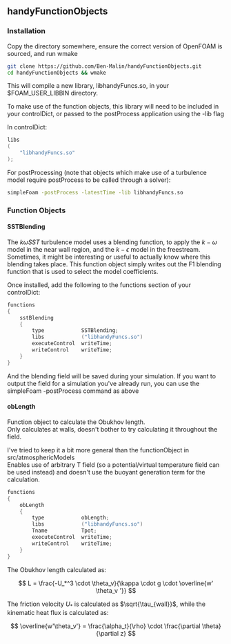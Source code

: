 ## handyFunctionObjects

### Installation
Copy the directory somewhere, ensure the correct version of OpenFOAM is sourced, and run wmake

``` bash
git clone https://github.com/Ben-Malin/handyFunctionObjects.git
cd handyFunctionObjects && wmake
```

This will compile a new library, libhandyFuncs.so, in your $FOAM_USER_LIBBIN directory.

To make use of the function objects, this library will need to be included in your controlDict, or passed to the postProcess application using the -lib flag

In controlDict:
``` c++
libs
(
    "libhandyFuncs.so"
);
```

For postProcessing (note that objects which make use of a turbulence model require postProcess to be called through a solver):
```bash
simpleFoam -postProcess -latestTime -lib libhandyFuncs.so
```

### Function Objects
#### SSTBlending

The $k\omega SST$ turbulence model uses a blending function, to apply the $k-\omega$ model in the near wall region, and the $k-\epsilon$ model in the freestream.  
Sometimes, it might be interesting or useful to actually know where this blending takes place.
This function object simply writes out the F1 blending function that is used to select the model coefficients.

Once installed, add the following to the functions section of your controlDict:

```c++
functions
{
    sstBlending
    {
        type            SSTBlending;
        libs            ("libhandyFuncs.so")
        executeControl  writeTime;
        writeControl    writeTime;
    }
}
```

And the blending field will be saved during your simulation.
If you want to output the field for a simulation you've already run, you can use the simpleFoam -postProcess command as above

#### obLength

Function object to calculate the Obukhov length.  
Only calculates at walls, doesn't bother to try calculating it throughout the field.  

I've tried to keep it a bit more general than the functionObject in src/atmosphericModels  
Enables use of arbitrary T field (so a potential/virtual temperature field can be used instead) and doesn't use the buoyant generation term for the calculation.  

```c++
functions
{
    obLength
    {
        type            obLength;
        libs            ("libhandyFuncs.so")
        Tname           Tpot;
        executeControl  writeTime;
        writeControl    writeTime;
    }
}
```
The Obukhov length calculated as:

$$
L = \frac{-U_*^3 \cdot \theta_v}{\kappa \cdot g \cdot \overline{w' \theta_v '}}
$$

The friction velocity $U_*$ is calculated as $\sqrt{\tau_{wall}}$, while the kinematic heat flux is calculated as:

$$
\overline{w'\theta_v'} = \frac{\alpha_t}{\rho} \cdot \frac{\partial \theta}{\partial z}
$$
